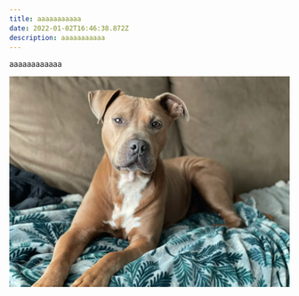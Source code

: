 ```yaml
---
title: aaaaaaaaaaa
date: 2022-01-02T16:46:38.872Z
description: aaaaaaaaaaa
---
```

aaaaaaaaaaaa

![aaaaaa](clifford.jpg "aaaaaaaaaaaaa")